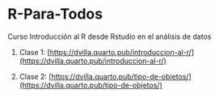 # R-Para-Todos
 Curso Introducción al R desde Rstudio en el análisis de datos

1. Clase 1: [https://dvilla.quarto.pub/introduccion-al-r/](https://dvilla.quarto.pub/introduccion-al-r/)

2. Clase 2: [https://dvilla.quarto.pub/tipo-de-objetos/](https://dvilla.quarto.pub/tipo-de-objetos/)
